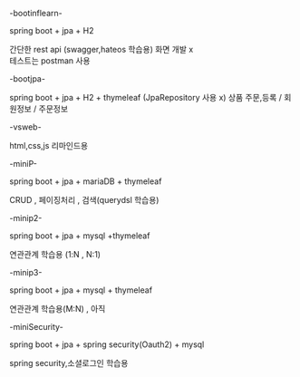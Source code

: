 
-bootinflearn-

spring boot + jpa + H2 

간단한 rest api (swagger,hateos 학습용)
화면 개발 x  
테스트는 postman 사용

-bootjpa-

spring boot + jpa + H2 + thymeleaf (JpaRepository 사용 x)
상품 주문,등록 / 회원정보 / 주문정보 

-vsweb-

html,css,js 리마인드용

-miniP-

spring boot + jpa + mariaDB + thymeleaf

CRUD , 페이징처리 , 검색(querydsl 학습용)  

-minip2-

spring boot + jpa + mysql +thymeleaf

연관관계 학습용 (1:N , N:1)

-minip3-

spring boot + jpa + mysql + thymeleaf

연관관계 학습용(M:N) , 아직 

-miniSecurity-

spring boot + jpa + spring security(Oauth2) + mysql

spring security,소셜로그인 학습용
